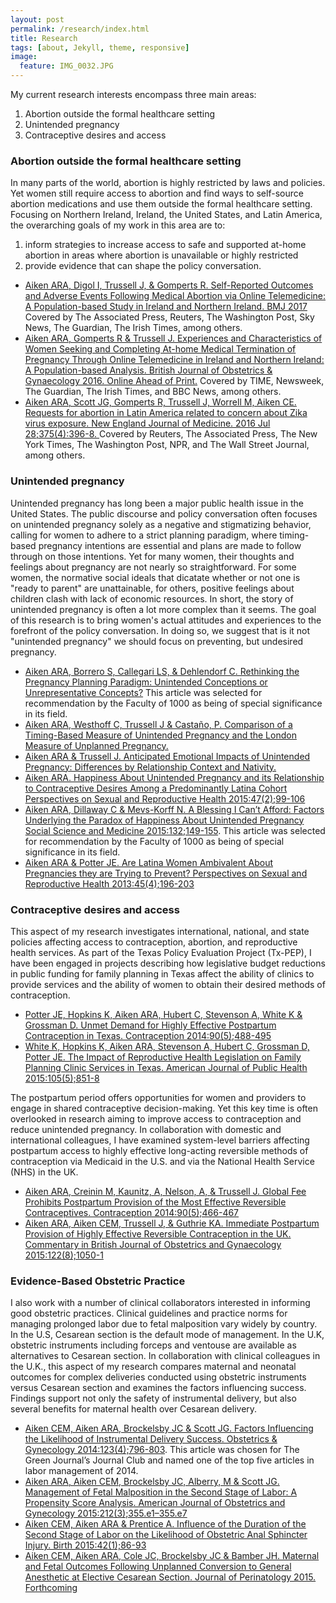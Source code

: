 ```yaml
---
layout: post
permalink: /research/index.html
title: Research
tags: [about, Jekyll, theme, responsive]
image:
  feature: IMG_0032.JPG
---
```


My current research interests encompass three main areas:  
1) Abortion outside the formal healthcare setting  
2) Unintended pregnancy  
3) Contraceptive desires and access

###   Abortion outside the formal healthcare setting

In many parts of the world, abortion is highly restricted by laws and policies. Yet women still require access to abortion and find ways to self-source abortion medications and use them outside the formal healthcare setting. Focusing on Northern Ireland, Ireland, the United States, and Latin America, the overarching goals of my work in this area are to:  
1) inform strategies to increase access to safe and supported at-home abortion in areas where abortion is unavailable or highly restricted  
2) provide evidence that can shape the policy conversation.  

* [Aiken ARA, Digol I, Trussell J, & Gomperts R. Self-Reported Outcomes and Adverse EventsFollowing Medical Abortion via Online Telemedicine: A Population-based Study in Ireland and Northern Ireland. BMJ 2017](http://www.bmj.com/content/357/bmj.j2011) Covered by The Associated Press, Reuters, The Washington Post, Sky News, The Guardian, The Irish Times, among others.  
* [Aiken ARA, Gomperts R & Trussell J. Experiences and Characteristics of Women Seeking and Completing At-home Medical Termination of Pregnancy Through Online Telemedicine in Ireland and Northern Ireland: A Population-based Analysis. British Journal of Obstetrics & Gynaecology 2016. Online Ahead of Print.](http://onlinelibrary.wiley.com/doi/10.1111/1471-0528.14401/full) Covered by TIME, Newsweek, The Guardian, The Irish Times, and BBC News, among others.  
* [Aiken ARA, Scott JG, Gomperts R, Trussell J, Worrell M, Aiken CE. Requests for abortion in Latin America related to concern about Zika virus exposure. New England Journal of Medicine. 2016 Jul 28;375(4):396-8.     ](http://www.nejm.org/doi/full/10.1056/NEJMc1605389#t=article) Covered by Reuters, The Associated Press, The New York Times, The Washington Post, NPR, and The Wall Street Journal, among others.  


###   Unintended pregnancy 

Unintended pregnancy has long been a major public health issue in the United States. The public discourse and policy conversation often focuses on unintended pregnancy solely as a negative and stigmatizing behavior, calling for women to adhere to a strict planning paradigm, where timing-based pregnancy intentions are essential and plans are made to follow through on those intentions. Yet for many women, their thoughts and feelings about pregnancy are not nearly so straightforward. For some women, the normative social ideals that dicatate whether or not one is "ready to parent" are unattainable, for others, positive feelings about children clash with lack of economic resources. In short, the story of unintended pregnancy is often a lot more complex than it seems. The goal of this research is to bring women's actual attitudes and experiences to the forefront of the policy conversation. In doing so, we suggest that is it not "unintended pregnancy" we should focus on preventing, but undesired pregnancy.

* [Aiken ARA, Borrero S, Callegari LS, & Dehlendorf C. Rethinking the Pregnancy Planning Paradigm: Unintended Conceptions or Unrepresentative Concepts?](http://onlinelibrary.wiley.com/doi/10.1363/48e10316/abstract) This article was selected for recommendation by the Faculty of 1000 as being of special significance in its field.  
* [Aiken ARA, Westhoff C, Trussell J & Castaño, P. Comparison of a Timing-Based Measure of Unintended Pregnancy and the London Measure of Unplanned Pregnancy.](http://onlinelibrary.wiley.com/doi/10.1363/48e11316/full)  
* [Aiken ARA & Trussell J. Anticipated Emotional Impacts of Unintended Pregnancy: Differences by Relationship Context and Nativity.](http://onlinelibrary.wiley.com/doi/10.1111/jomf.12338/full)  
* [Aiken ARA. Happiness About Unintended Pregnancy and its Relationship to Contraceptive Desires Among a Predominantly Latina Cohort Perspectives on Sexual and Reproductive Health 2015:47(2);99-106](http://www.ncbi.nlm.nih.gov/pubmed/?term=Happiness+About+Unintended+Pregnancy+and+its+Relationship+to+Contraceptive+Desires+Among+a+Predominantly+++++++++++++Latina+Cohort+Perspectives+on+Sexual+and+Reproductive+Health+2015)  
* [Aiken ARA, Dillaway C & Mevs-Korff N. A Blessing I Can’t Afford: Factors Underlying the
Paradox of Happiness About Unintended Pregnancy Social Science and Medicine 2015:132;149-155](http://www.ncbi.nlm.nih.gov/pubmed/?term=a+blessing+i+can't+afford).  This article was selected for recommendation by the Faculty of 1000 as being of special significance in its field.  
* [Aiken ARA & Potter JE. Are Latina Women Ambivalent About Pregnancies they are Trying to Prevent? Perspectives on Sexual and Reproductive Health 2013:45(4);196-203](http://www.ncbi.nlm.nih.gov/pubmed/?term=Are+Latina+Women+Ambivalent+About+Pregnancies+they+are+Trying+to+Prevent%3F+Perspectives+on+Sexual+and+Reproductive+Health)  

### Contraceptive desires and access 

This aspect of my research investigates international, national, and state policies affecting access to contraception, abortion, and reproductive health services. As part of the Texas Policy Evaluation Project (Tx-PEP), I have been engaged in projects describing how legislative budget reductions in public funding for family planning in Texas affect the ability of clinics to provide services and the ability of women to obtain their desired methods of contraception.   

* [Potter JE, Hopkins K, Aiken ARA, Hubert C, Stevenson A, White K & Grossman D. Unmet Demand for Highly Effective Postpartum Contraception in Texas. Contraception 2014:90(5);488-495](http://www.ncbi.nlm.nih.gov/pubmed/?term=Unmet+Demand+for+Highly+Effective+Postpartum+Contraception+in+Texas)  
* [White K, Hopkins K, Aiken ARA, Stevenson A, Hubert C, Grossman D, Potter JE. The Impact of Reproductive Health Legislation on Family Planning Clinic Services in Texas. American Journal of Public Health 2015:105(5);851-8](http://www.ncbi.nlm.nih.gov/pubmed/?term=The+Impact+of+Reproductive+Health+Legislation+on+Family+Planning+Clinic+Services+in+Texas)

The postpartum period offers opportunities for women and providers to engage in shared contraceptive decision-making. Yet this key time is often overlooked in research aiming to improve access to contraception and reduce unintended pregnancy. In collaboration with domestic and international colleagues, I have examined system-level barriers affecting postpartum access to highly effective long-acting reversible methods of contraception via Medicaid in the U.S. and via the National Health Service (NHS) in the UK.  

* [Aiken ARA, Creinin M, Kaunitz, A, Nelson, A, & Trussell J. Global Fee Prohibits Postpartum Provision of the Most Effective Reversible Contraceptives. Contraception 2014:90(5);466-467](http://www.ncbi.nlm.nih.gov/pubmed/?term=Global+Fee+Prohibits+Postpartum+Provision+of+the+Most+Effective+Reversible+Contraceptives.)  
* [Aiken ARA, Aiken CEM, Trussell J, & Guthrie KA. Immediate Postpartum Provision of Highly Effective Reversible Contraception in the UK. Commentary in British Journal of Obstetrics and Gynaecology 2015:122(8);1050-1](http://www.ncbi.nlm.nih.gov/pubmed/25626730)


### Evidence-Based Obstetric Practice

I also work with a number of clinical collaborators interested in informing good obstetric practices. Clinical guidelines and practice norms for managing prolonged labor due to fetal malposition vary widely by country. In the U.S, Cesarean section is the default mode of management. In the U.K, obstetric instruments including forceps and ventouse are available as alternatives to Cesarean section. In collaboration with clinical colleagues in the U.K., this aspect of my research compares maternal and neonatal outcomes for complex deliveries conducted using obstetric instruments versus Cesarean section and examines the factors influencing success. Findings support not only the safety of instrumental delivery, but also several benefits for maternal health over Cesarean delivery.  

* [Aiken CEM, Aiken ARA, Brockelsby JC & Scott JG. Factors Influencing the Likelihood of Instrumental Delivery Success. Obstetrics & Gynecology 2014:123(4);796-803](http://www.ncbi.nlm.nih.gov/pubmed/?term=Factors+Influencing+the+Likelihood+of+Instrumental+Delivery+Success). This article was chosen for The Green Journal’s Journal Club and named one of the top five articles in labor management of 2014.  
* [Aiken ARA, Aiken CEM, Brockelsby JC, Alberry, M & Scott JG. Management of Fetal Malposition in the Second Stage of Labor: A Propensity Score Analysis. American Journal of Obstetrics and Gynecology 2015:212(3);355.e1–355.e7](http://www.ncbi.nlm.nih.gov/pubmed/?term=Management+of+Fetal+Malposition+in+the+Second+Stage+of+Labor%3A+A+Propensity+Score+Analysis)  
* [Aiken CEM, Aiken ARA & Prentice A. Influence of the Duration of the Second Stage of Labor on the Likelihood of Obstetric Anal Sphincter Injury. Birth 2015:42(1);86-93](http://www.ncbi.nlm.nih.gov/pubmed/25439012)  
* [Aiken CEM, Aiken ARA, Cole JC, Brockelsby JC & Bamber JH. Maternal and Fetal Outcomes
Following Unplanned Conversion to General Anesthetic at Elective Cesarean Section. Journal of Perinatology 2015. Forthcoming](http://www.ncbi.nlm.nih.gov/pubmed/?term=Maternal+and+Fetal+Outcomes+Following+Unplanned+Conversion+to+General+Anesthetic+at+Elective+Cesarean+Section)  




 
 
